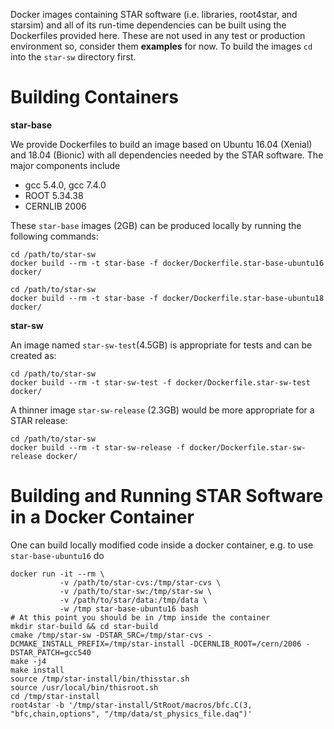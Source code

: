 Docker images containing STAR software (i.e. libraries, root4star, and starsim)
and all of its run-time dependencies can be built using the Dockerfiles provided
here. These are not used in any test or production environment so, consider them
**examples** for now. To build the images `cd` into the `star-sw` directory
first.


# Building Containers

**star-base**

We provide Dockerfiles to build an image based on Ubuntu 16.04 (Xenial) and
18.04 (Bionic) with all dependencies needed by the STAR software. The major
components include

  - gcc 5.4.0, gcc 7.4.0
  - ROOT 5.34.38
  - CERNLIB 2006

These `star-base` images (2GB) can be produced locally by running the following
commands:

    cd /path/to/star-sw
    docker build --rm -t star-base -f docker/Dockerfile.star-base-ubuntu16 docker/

    cd /path/to/star-sw
    docker build --rm -t star-base -f docker/Dockerfile.star-base-ubuntu18 docker/

**star-sw**

An image named `star-sw-test`(4.5GB) is appropriate for tests and can be created
as:

    cd /path/to/star-sw
    docker build --rm -t star-sw-test -f docker/Dockerfile.star-sw-test docker/

A thinner image `star-sw-release` (2.3GB) would be more appropriate for a STAR
release:

    cd /path/to/star-sw
    docker build --rm -t star-sw-release -f docker/Dockerfile.star-sw-release docker/


# Building and Running STAR Software in a Docker Container

One can build locally modified code inside a docker container, e.g. to use
`star-base-ubuntu16` do

    docker run -it --rm \
               -v /path/to/star-cvs:/tmp/star-cvs \
               -v /path/to/star-sw:/tmp/star-sw \
               -v /path/to/star/data:/tmp/data \
               -w /tmp star-base-ubuntu16 bash
    # At this point you should be in /tmp inside the container
    mkdir star-build && cd star-build
    cmake /tmp/star-sw -DSTAR_SRC=/tmp/star-cvs -DCMAKE_INSTALL_PREFIX=/tmp/star-install -DCERNLIB_ROOT=/cern/2006 -DSTAR_PATCH=gcc540
    make -j4
    make install
    source /tmp/star-install/bin/thisstar.sh
    source /usr/local/bin/thisroot.sh
    cd /tmp/star-install
    root4star -b '/tmp/star-install/StRoot/macros/bfc.C(3, "bfc,chain,options", "/tmp/data/st_physics_file.daq")'

